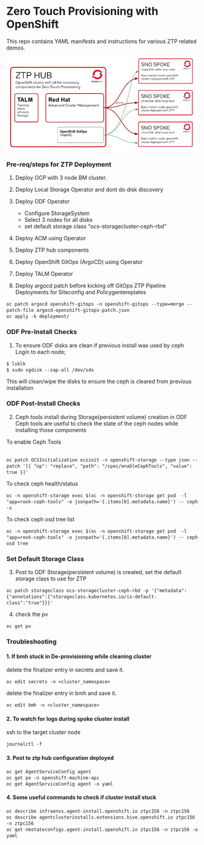 # Zero Touch Provisioning with OpenShift

This repo contains YAML manifests and instructions for various ZTP related demos.

![Lab Overview](docs/lab-overview.png?raw=true "Lab Overview")


### Pre-req/steps for ZTP Deployment

1. Deploy OCP with 3 node BM cluster.
2. Deploy Local Storage Operator and dont do disk discovery
3. Deploy ODF Operator
   - Configure StorageSystem
   - Select 3 nodes for all disks
   - set default storage class "ocs-storagecluster-ceph-rbd"
4. Deploy ACM using Operator
5. Deploy ZTP hub components
6. Deploy OpenShift GitOps (ArgoCD) using Operator
7. Deploy TALM Operator

8. Deploy argocd patch before kicking off GitOps ZTP Pipeline Deployments for Siteconfig and Policygentemplates
```
oc patch argocd openshift-gitops -n openshift-gitops --type=merge --patch-file argocd-openshift-gitops-patch.json
oc apply -k deployment/
```



### ODF Pre-Install Checks

1. To ensure ODF disks are clean if previous install was used by ceph
Login to each node;

```
$ lsblk
$ sudo sgdisk --zap-all /dev/sdx
```

This will clean/wipe the disks to ensure the ceph is cleared from previous installation

### ODF Post-Install Checks

2. Ceph tools install during Storage(persistent volume) creation in ODF
Ceph tools are useful to check the state of the ceph nodes while installing those components

To enable Ceph Tools
```

oc patch OCSInitialization ocsinit -n openshift-storage --type json --patch '[{ "op": "replace", "path": "/spec/enableCephTools", "value": true }]'
```

To check ceph health/status

```
oc -n openshift-storage exec $(oc -n openshift-storage get pod  -l "app=rook-ceph-tools" -o jsonpath='{.items[0].metadata.name}') -- ceph -s
```

To check ceph osd tree list

```
oc -n openshift-storage exec $(oc -n openshift-storage get pod  -l "app=rook-ceph-tools" -o jsonpath='{.items[0].metadata.name}') -- ceph osd tree
```

### Set Default Storage Class

3. Post to ODF Storage(persistent volume) is created, set the default storage class to use for ZTP

```
oc patch storageclass ocs-storagecluster-ceph-rbd -p '{"metadata": {"annotations":{"storageclass.kubernetes.io/is-default-class":"true"}}}'
```

4. check the pv

```
oc get pv
```



### Troubleshooting

#### 1. If bmh stuck in De-provisioning while cleaning cluster

delete the finalizer entry in secrets and save it.

```
oc edit secrets -n <cluster_namespace>
```

delete the finalizer entry in bmh and save it.

```
oc edit bmh -n <cluster_namespace>
```

#### 2. To watch for logs during spoke cluster install

ssh to the target cluster node

```
journalctl -f
```

#### 3. Post to ztp hub configuration deployed

```
oc get AgentServiceConfig agent
oc get po -n openshift-machine-api
oc get AgentServiceConfig agent -o yaml
```

#### 4. Some useful commands to check if cluster install stuck 

```
oc describe infraenvs.agent-install.openshift.io ztpc156 -n ztpc156
oc describe agentclusterinstalls.extensions.hive.openshift.io ztpc156 -n ztpc156
oc get nmstateconfigs.agent-install.openshift.io ztpc156 -n ztpc156 -o yaml
```
